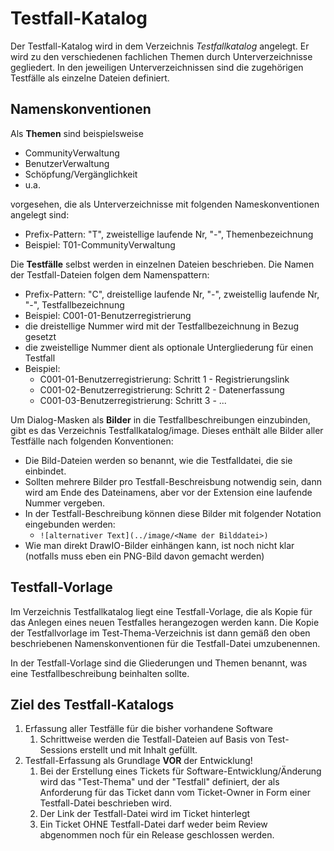 # Testfall-Katalog

Der Testfall-Katalog wird in dem Verzeichnis *Testfallkatalog* angelegt. Er wird zu den verschiedenen fachlichen Themen durch Unterverzeichnisse gegliedert. In den jeweiligen Unterverzeichnissen sind die zugehörigen Testfälle als einzelne Dateien definiert.

## Namenskonventionen

Als **Themen** sind beispielsweise

* CommunityVerwaltung
* BenutzerVerwaltung
* Schöpfung/Vergänglichkeit
* u.a.

vorgesehen, die als Unterverzeichnisse mit folgenden Nameskonventionen angelegt sind:

* Prefix-Pattern: "T", zweistellige laufende Nr, "-", Themenbezeichnung
* Beispiel: T01-CommunityVerwaltung

Die **Testfälle** selbst werden in einzelnen Dateien beschrieben. Die Namen der Testfall-Dateien folgen dem Namenspattern:

* Prefix-Pattern: "C", dreistellige laufende Nr, "-", zweistellig laufende Nr, "-", Testfallbezeichnung
* Beispiel: C001-01-Benutzerregistrierung
* die dreistellige Nummer wird mit der Testfallbezeichnung in Bezug gesetzt
* die zweistellige Nummer dient als optionale Untergliederung für einen Testfall
* Beispiel:
  * C001-01-Benutzerregistrierung: Schritt 1 - Registrierungslink
  * C001-02-Benutzerregistrierung: Schritt 2 - Datenerfassung
  * C001-03-Benutzerregistrierung: Schritt 3 - ...

Um Dialog-Masken als **Bilder** in die Testfallbeschreibungen einzubinden, gibt es das Verzeichnis Testfallkatalog/image. Dieses enthält alle Bilder aller Testfälle nach folgenden Konventionen:

* Die Bild-Dateien werden so benannt, wie die Testfalldatei, die sie einbindet.
* Sollten mehrere Bilder pro Testfall-Beschreisbung notwendig sein, dann wird am Ende des Dateinamens, aber vor der Extension eine laufende Nummer vergeben.
* In der Testfall-Beschreibung können diese Bilder mit folgender Notation eingebunden werden:
  * `![alternativer Text](../image/<Name der Bilddatei>)`
* Wie man direkt DrawIO-Bilder einhängen kann, ist noch nicht klar (notfalls muss eben ein PNG-Bild davon gemacht werden)


## Testfall-Vorlage

Im Verzeichnis Testfallkatalog liegt eine Testfall-Vorlage, die als Kopie für das Anlegen eines neuen Testfalles herangezogen werden kann. Die Kopie der Testfallvorlage im Test-Thema-Verzeichnis ist dann gemäß den oben beschriebenen Namenskonventionen für die Testfall-Datei umzubenennen.

In der Testfall-Vorlage sind die Gliederungen und Themen benannt, was eine Testfallbeschreibung beinhalten sollte.

## Ziel des Testfall-Katalogs

1. Erfassung aller Testfälle für die bisher vorhandene Software
   1. Schrittweise werden die Testfall-Dateien auf Basis von Test-Sessions erstellt und mit Inhalt gefüllt.
2. Testfall-Erfassung als Grundlage **VOR** der Entwicklung!
   1. Bei der Erstellung eines Tickets für Software-Entwicklung/Änderung wird das "Test-Thema" und der "Testfall" definiert, der als Anforderung für das Ticket dann vom Ticket-Owner in Form einer Testfall-Datei beschrieben wird.
   2. Der Link der Testfall-Datei wird im Ticket hinterlegt
   3. Ein Ticket OHNE Testfall-Datei darf weder beim Review abgenommen noch für ein Release geschlossen werden.
